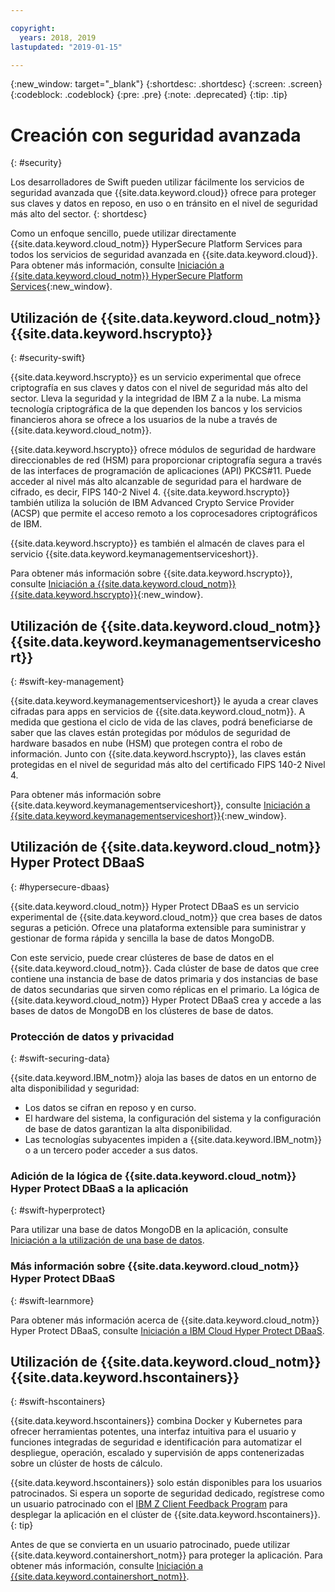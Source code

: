 ```yaml
---

copyright:
  years: 2018, 2019
lastupdated: "2019-01-15"

---
```


{:new_window: target="_blank"}
{:shortdesc: .shortdesc}
{:screen: .screen}
{:codeblock: .codeblock}
{:pre: .pre}
{:note: .deprecated}
{:tip: .tip} 

# Creación con seguridad avanzada
{: #security}

Los desarrolladores de Swift pueden utilizar fácilmente los servicios de seguridad avanzada que {{site.data.keyword.cloud}} ofrece para proteger sus claves y datos en reposo, en uso o en tránsito en el nivel de seguridad más alto del sector.
{: shortdesc}

Como un enfoque sencillo, puede utilizar directamente {{site.data.keyword.cloud_notm}} HyperSecure Platform Services para todos los servicios de seguridad avanzada en {{site.data.keyword.cloud}}. Para obtener más información, consulte [Iniciación a {{site.data.keyword.cloud_notm}} HyperSecure Platform Services](/docs/services/hypersecure-platform/index.html){:new_window}.

## Utilización de {{site.data.keyword.cloud_notm}} {{site.data.keyword.hscrypto}}
{: #security-swift}

{{site.data.keyword.hscrypto}} es un servicio experimental que ofrece criptografía en sus claves y datos con el nivel de seguridad más alto del sector. Lleva la seguridad y la integridad de IBM Z a la nube. La misma tecnología criptográfica de la que dependen los bancos y los servicios financieros ahora se ofrece a los usuarios de la nube a través de {{site.data.keyword.cloud_notm}}.

{{site.data.keyword.hscrypto}} ofrece módulos de seguridad de hardware direccionables de red (HSM) para proporcionar criptografía segura a través de las interfaces de programación de aplicaciones (API) PKCS#11. Puede acceder al nivel más alto alcanzable de seguridad para el hardware de cifrado, es decir, FIPS 140-2 Nivel 4. {{site.data.keyword.hscrypto}} también utiliza la solución de IBM Advanced Crypto Service Provider (ACSP) que permite el acceso remoto a los coprocesadores criptográficos de IBM.

{{site.data.keyword.hscrypto}} es también el almacén de claves para el servicio {{site.data.keyword.keymanagementserviceshort}}.

Para obtener más información sobre {{site.data.keyword.hscrypto}}, consulte [Iniciación a {{site.data.keyword.cloud_notm}} {{site.data.keyword.hscrypto}}](/docs/services/hs-crypto/index.html){:new_window}.

## Utilización de {{site.data.keyword.cloud_notm}} {{site.data.keyword.keymanagementserviceshort}}
{: #swift-key-management}

{{site.data.keyword.keymanagementserviceshort}} le ayuda a crear claves cifradas para apps en servicios de {{site.data.keyword.cloud_notm}}. A medida que gestiona el ciclo de vida de las claves, podrá
beneficiarse de saber que las claves están protegidas por módulos de seguridad de hardware basados en nube (HSM)
que protegen contra el robo de información. Junto con {{site.data.keyword.hscrypto}}, las claves están protegidas en el nivel de seguridad más alto del certificado FIPS 140-2 Nivel 4.

Para obtener más información sobre {{site.data.keyword.keymanagementserviceshort}}, consulte [Iniciación a {{site.data.keyword.keymanagementserviceshort}}](/docs/services/keymgmt/index.html){:new_window}.

## Utilización de {{site.data.keyword.cloud_notm}} Hyper Protect DBaaS
{: #hypersecure-dbaas}

{{site.data.keyword.cloud_notm}} Hyper Protect DBaaS es un servicio experimental de {{site.data.keyword.cloud_notm}} que crea bases de datos seguras a petición. Ofrece una plataforma extensible para suministrar y gestionar de forma rápida y sencilla la base de datos MongoDB.

Con este servicio, puede crear clústeres de base de datos en el {{site.data.keyword.cloud_notm}}. Cada clúster de base de datos que cree contiene una instancia de base de datos primaria y dos instancias de base de datos secundarias que sirven como réplicas en el primario. La lógica de {{site.data.keyword.cloud_notm}} Hyper Protect DBaaS crea y accede a las bases de datos de MongoDB en los clústeres de base de datos.

### Protección de datos y privacidad
{: #swift-securing-data}

{{site.data.keyword.IBM_notm}} aloja las bases de datos en un entorno de alta disponibilidad y seguridad:
 * Los datos se cifran en reposo y en curso.
 * El hardware del sistema, la configuración del sistema y la configuración de base de datos garantizan la alta disponibilidad.
 * Las tecnologías subyacentes impiden a {{site.data.keyword.IBM_notm}} o a un tercero poder acceder a sus datos.

### Adición de la lógica de {{site.data.keyword.cloud_notm}} Hyper Protect DBaaS a la aplicación
{: #swift-hyperprotect}

Para utilizar una base de datos MongoDB en la aplicación, consulte
[Iniciación a la utilización de una base de datos](/docs/hypersecure_dbaas/database-cluster.html).  

### Más información sobre {{site.data.keyword.cloud_notm}} Hyper Protect DBaaS
{: #swift-learnmore}

Para obtener más información acerca de {{site.data.keyword.cloud_notm}} Hyper Protect DBaaS, consulte [Iniciación a IBM Cloud Hyper Protect DBaaS](/docs/services/hyper-protect-dbaas/index.html).

## Utilización de {{site.data.keyword.cloud_notm}} {{site.data.keyword.hscontainers}}
{: #swift-hscontainers}

{{site.data.keyword.hscontainers}} combina Docker y
Kubernetes para ofrecer herramientas potentes, una interfaz intuitiva para el usuario y funciones integradas de seguridad e identificación para automatizar el despliegue, operación, escalado y supervisión de apps contenerizadas sobre un clúster de hosts de cálculo.

{{site.data.keyword.hscontainers}} solo están disponibles para los usuarios patrocinados. Si espera un soporte de seguridad dedicado, regístrese como un usuario patrocinado con el [IBM Z Client Feedback Program](https://www-01.ibm.com/marketing/iwm/iwmdocs/web/cc/earlyprograms/zcustomer.shtml) para desplegar la aplicación en el clúster de {{site.data.keyword.hscontainers}}.
{: tip}

Antes de que se convierta en un usuario patrocinado, puede utilizar {{site.data.keyword.containershort_notm}} para proteger la aplicación. Para obtener más información, consulte [Iniciación a {{site.data.keyword.containershort_notm}}](/docs/containers/container_index.html).
